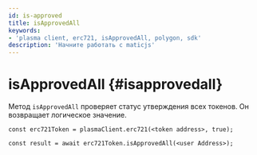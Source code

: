 ```yaml
---
id: is-approved
title: isApprovedAll
keywords:
- 'plasma client, erc721, isApprovedAll, polygon, sdk'
description: 'Начните работать с maticjs'
---
```


# isApprovedAll {#isapprovedall}

Метод `isApprovedAll` проверяет статус утверждения всех токенов. Он возвращает логическое значение.

```
const erc721Token = plasmaClient.erc721(<token address>, true);

const result = await erc721Token.isApprovedAll(<user Address>);

```
